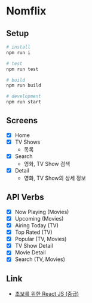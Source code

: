 # Nomflix

## Setup

```sh
# install
npm run i

# test
npm run test

# build
npm run build

# development
npm run start
```

## Screens
- [x] Home
- [x] TV Shows
  - 목록
- [x] Search
  - 영화, TV Show 검색
- [x] Detail
  - 영화, TV Show의 상세 정보
  
## API Verbs
- [x] Now Playing (Movies)
- [x] Upcoming (Movies)
- [x] Airing Today (TV)
- [x] Top Rated (TV)
- [x] Popular (TV, Movies)
- [x] TV Show Detail
- [x] Movie Detail
- [x] Search (TV, Movies)

## Link
- [초보를 위한 React JS (중급)](https://nomadcoders.co/react-for-beginners/lobby)
